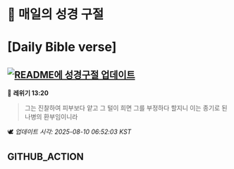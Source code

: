 # 🙏 매일의 성경 구절
# [Daily Bible verse]
## [![README에 성경구절 업데이트](https://github.com/DONGSUKA/first_test/actions/workflows/update-readme-bible.yml/badge.svg)](https://github.com/DONGSUKA/first_test/actions/workflows/update-readme-bible.yml)
<!-- START_BIBLE_VERSE -->
📖 **레위기 13:20**
> 그는 진찰하여 피부보다 얕고 그 털이 희면 그를 부정하다 할지니 이는 종기로 된 나병의 환부임이니라

🕊️ _업데이트 시각: 2025-08-10 06:52:03 KST_
  <!-- END_BIBLE_VERSE -->
## GITHUB_ACTION
